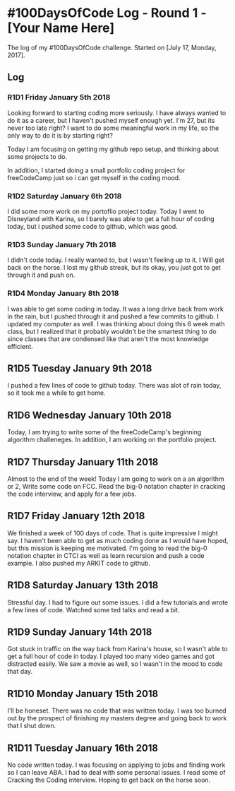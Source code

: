 # #100DaysOfCode Log - Round 1 - [Your Name Here]

The log of my #100DaysOfCode challenge. Started on [July 17, Monday, 2017].

## Log

### R1D1 Friday January 5th 2018

Looking forward to starting coding more seriously. I have always wanted to do it as a career, but I haven't pushed myself enough yet. I'm 27, but its never too late right? I want to do some meaningful work in my life, so the only way to do it is by starting right?

Today I am focusing on getting my github repo setup, and thinking about some projects to do.

In addition, I started doing a small portfolio coding project for freeCodeCamp just so i can get myself in the coding mood.


### R1D2 Saturday January 6th 2018

I did some more work on my portoflio project today. Today I went to Disneyland with Karina, so I barely was able to get a full hour of coding today, but i pushed some code to github, which was good.



### R1D3 Sunday January 7th 2018

I didn't code today. I really wanted to, but I wasn't feeling up to it. I Will get back on the horse. I lost my github streak, but its okay, you just got to get through it and push on.

### R1D4 Monday January 8th 2018

I was able to get some coding in today. It was a long drive back from work in the rain, but I pushed through it and pushed a few commits to github. I updated my computer as well. I was thinking about doing this 6 week math class, but I realized that it probably wouldn't be the smartest thing to do since classes that are condensed like that aren't the most knowledge efficient.

## R1D5 Tuesday January 9th 2018

I pushed a few lines of code to github today. There was alot of rain today, so it took me a while to get home.


## R1D6 Wednesday January 10th 2018

Today, I am trying to write some of the freeCodeCamp's beginning algorithm challeneges. In addition, I am working on the portfolio project.


## R1D7 Thursday January 11th 2018

Almost to the end of the week! Today I am going to work on a an algorithm or 2, Write some code on FCC. Read the big-0 notation chapter in cracking the code interview, and apply for a few jobs. 


## R1D7 Friday January 12th 2018

We finished a week of 100 days of code. That is quite impressive I might say. I haven't been able to get as much coding done as I would have hoped, but this mission is keeping me motivated. I'm going to read the big-0 notation chapter in CTCI as well as learn recursion and push a code example. I also pushed my ARKIT code to github.

## R1D8 Saturday January 13th 2018

Stressful day. I had to figure out some issues. I did a few tutorials and wrote a few lines of code. Watched some ted talks and read a bit. 

## R1D9 Sunday January 14th 2018

Got stuck in traffic on the way back from Karina's house, so I wasn't able to get a full hour of code in today. I played too many video games and got distracted easily. We saw a movie as well, so I wasn't in the mood to code that day. 

## R1D10 Monday January 15th 2018

I'll be honeset. There was no code that was written today. I was too burned out by the prospect of finishing my masters degree and going back to work that I shut down. 

## R1D11 Tuesday January 16th 2018

No code written today. I was focusing on applying to jobs and finding work so I can leave ABA. I had to deal with some personal issues. I read some of Cracking the Coding interview. Hoping to get back on the horse soon. 

